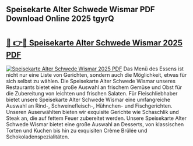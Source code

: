 ## Speisekarte Alter Schwede Wismar PDF Download Online 2025 tgyrQ

# <h2><a href="http://gc8cg7p.nevu.top/?p=Speisekarte+Alter+Schwede+Wismar">🔗 👉🔴 Speisekarte Alter Schwede Wismar 2025 PDF</a></h2>

[![Speisekarte Alter Schwede Wismar 2025 PDF](https://i.imgur.com/dBaPXMq.png)](http://gc8cg7p.nevu.top/?p=Speisekarte+Alter+Schwede+Wismar)
Das Menü des Essens ist nicht nur eine Liste von Gerichten, sondern auch die Möglichkeit, etwas für sich selbst zu wählen. Die Speisekarte Alter Schwede Wismar unseres Restaurants bietet eine große Auswahl an frischem Gemüse und Obst für die Zubereitung von leichten und frischen Salaten. Für Fleischliebhaber bietet unsere Speisekarte Alter Schwede Wismar eine umfangreiche Auswahl an Rind-, Schweinefleisch-, Hühnchen- und Fischgerichten. Unseren Auserwählten bieten wir exquisite Gerichte wie Schaschlik und Steak an, die auf fettem Feuer zubereitet werden. Unsere Speisekarte Alter Schwede Wismar bietet eine große Auswahl an Desserts, von klassischen Torten und Kuchen bis hin zu exquisiten Crème Brûlée und Schokoladenspezialitäten.
